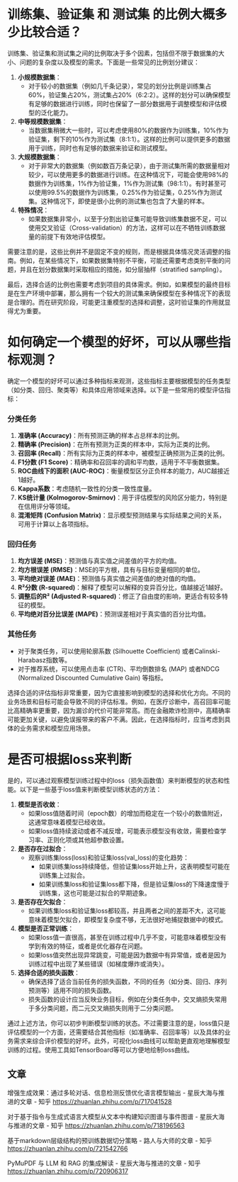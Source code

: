 # 训练集、验证集 和 测试集 的比例大概多少比较合适？

训练集、验证集和测试集之间的比例取决于多个因素，包括但不限于数据集的大小、问题的复杂度以及模型的需求。下面是一些常见的比例划分建议：

1. **小规模数据集**：
   - 对于较小的数据集（例如几千条记录），常见的划分比例是训练集占60%，验证集占20%，测试集占20%（6:2:2）。这样的划分可以确保模型有足够的数据进行训练，同时也保留了一部分数据用于调整模型和评估模型的泛化能力。
2. **中等规模数据集**：
   - 当数据集稍微大一些时，可以考虑使用80%的数据作为训练集，10%作为验证集，剩下的10%作为测试集（8:1:1）。这样的比例可以提供更多的数据用于训练，同时也有足够的数据来验证和测试模型。
3. **大规模数据集**：
   - 对于非常大的数据集（例如数百万条记录），由于测试集所需的数据量相对较少，可以使用更多的数据进行训练。在这种情况下，可能会使用98%的数据作为训练集，1%作为验证集，1%作为测试集（98:1:1）。有时甚至可以使用99.5%的数据作为训练集，0.25%作为验证集，0.25%作为测试集。这种情况下，即使是很小比例的测试集也包含了大量的样本。
4. **特殊情况**：
   - 如果数据集非常小，以至于分割出验证集可能导致训练集数据不足，可以使用交叉验证（Cross-validation）的方法，这样可以在不牺牲训练数据量的前提下有效地评估模型。

需要注意的是，这些比例并不是固定不变的规则，而是根据具体情况灵活调整的指南。例如，在某些情况下，如果数据集特别不平衡，可能还需要考虑类别平衡的问题，并且在划分数据集时采取相应的措施，如分层抽样（stratified sampling）。

最后，选择合适的比例也需要考虑到项目的具体需求。例如，如果模型的最终目标是在生产环境中部署，那么拥有一个较大的测试集来确保模型在多种情况下的表现是合理的。而在研究阶段，可能更注重模型的选择和调整，这时验证集的作用就显得尤为重要。







# 如何确定一个模型的好坏，可以从哪些指标观测？

确定一个模型的好坏可以通过多种指标来观测，这些指标主要根据模型的任务类型（如分类、回归、聚类等）和具体应用领域来选择。以下是一些常用的模型评估指标：

### 分类任务

1. **准确率 (Accuracy)**：所有预测正确的样本占总样本的比例。
2. **精确率 (Precision)**：在所有预测为正类的样本中，实际为正类的比例。
3. **召回率 (Recall)**：所有实际为正类的样本中，被模型正确预测为正类的比例。
4. **F1分数 (F1 Score)**：精确率和召回率的调和平均数，适用于不平衡数据集。
5. **ROC曲线下的面积 (AUC-ROC)**：衡量模型区分正负样本的能力，AUC越接近1越好。
6. **Kappa系数**：考虑随机一致性的分类一致性度量。
7. **KS统计量 (Kolmogorov-Smirnov)**：用于评估模型的风险区分能力，特别是在信用评分等领域。
8. **混淆矩阵 (Confusion Matrix)**：显示模型预测结果与实际结果之间的关系，可用于计算以上各项指标。

### 回归任务

1. **均方误差 (MSE)**：预测值与真实值之间差值的平方的均值。
2. **均方根误差 (RMSE)**：MSE的平方根，具有与目标变量相同的单位。
3. **平均绝对误差 (MAE)**：预测值与真实值之间差值的绝对值的均值。
4. **R²分数 (R-squared)**：解释了模型可以解释的变异百分比，值越接近1越好。
5. **调整后的R² (Adjusted R-squared)**：修正了自由度的影响，更适合有较多特征的模型。
6. **平均绝对百分比误差 (MAPE)**：预测误差相对于真实值的百分比均值。

### 其他任务

- 对于聚类任务，可以使用轮廓系数 (Silhouette Coefficient) 或者Calinski-Harabasz指数等。
- 对于推荐系统，可以使用点击率 (CTR)、平均倒数排名 (MAP) 或者NDCG (Normalized Discounted Cumulative Gain) 等指标。

选择合适的评估指标非常重要，因为它直接影响到模型的选择和优化方向。不同的业务场景和目标可能会导致不同的评估标准。例如，在医疗诊断中，高召回率可能比高精确率更重要，因为漏诊的代价可能非常高。而在金融欺诈检测中，高精确率可能更加关键，以避免误报带来的客户不满。因此，在选择指标时，应当考虑到具体的业务需求和模型应用场景。



# 是否可根据loss来判断

是的，可以通过观察模型训练过程中的loss（损失函数值）来判断模型的状态和性能。以下是一些基于loss值来判断模型训练状态的方法：

1. **模型是否收敛**：
   - 如果loss值随着时间（epoch数）的增加而稳定在一个较小的数值附近，这通常意味着模型已经收敛。
   - 如果loss值持续波动或者不减反增，可能表示模型没有收敛，需要检查学习率、正则化项或其他超参数设置。
2. **是否存在过拟合**：
   - 观察训练集loss(loss)和验证集loss(val_loss)的变化趋势：
     - 如果训练集loss持续降低，但验证集loss开始上升，这表明模型可能在训练集上过拟合。
     - 如果训练集loss和验证集loss都下降，但是验证集loss的下降速度慢于训练集，这也可能是过拟合的早期迹象。
3. **是否存在欠拟合**：
   - 如果训练集loss和验证集loss都较高，并且两者之间的差距不大，这可能意味着模型欠拟合，即模型复杂度不够，无法很好地捕捉数据中的模式。
4. **模型是否正常训练**：
   - 如果loss值一直很高，甚至在训练过程中几乎不变，可能意味着模型没有学到有效的特征，或者是优化器存在问题。
   - 如果loss值突然出现异常跳变，可能是因为数据中有异常值，或者是因为训练过程中出现了某些错误（如梯度爆炸或消失）。
5. **选择合适的损失函数**：
   - 确保选择了适合当前任务的损失函数，不同的任务（如分类、回归、序列预测等）适用不同的损失函数。
   - 损失函数的设计应当反映业务目标，例如在分类任务中，交叉熵损失常用于多分类问题，而二元交叉熵损失则用于二分类问题。

通过上述方法，你可以初步判断模型训练的状态。不过需要注意的是，loss值只是评估模型的一个方面，还需要结合其他指标（如准确率、召回率等）以及具体的业务需求来综合评价模型的好坏。此外，可视化loss曲线可以帮助更直观地理解模型训练的过程。使用工具如TensorBoard等可以方便地绘制loss曲线。









## 文章

增强生成效果：通过多轮对话、信息检测反馈优化语言模型输出 - 星辰大海与推进的文章 - 知乎
https://zhuanlan.zhihu.com/p/717041528



对于基于指令与生成式语言大模型从文本中构建知识图谱与事件图谱 - 星辰大海与推进的文章 - 知乎
https://zhuanlan.zhihu.com/p/718196563



基于markdown层级结构的预训练数据切分策略 - 路人与大师的文章 - 知乎
https://zhuanlan.zhihu.com/p/721542766



PyMuPDF 与 LLM 和 RAG 的集成解读 - 星辰大海与推进的文章 - 知乎
https://zhuanlan.zhihu.com/p/720906317
